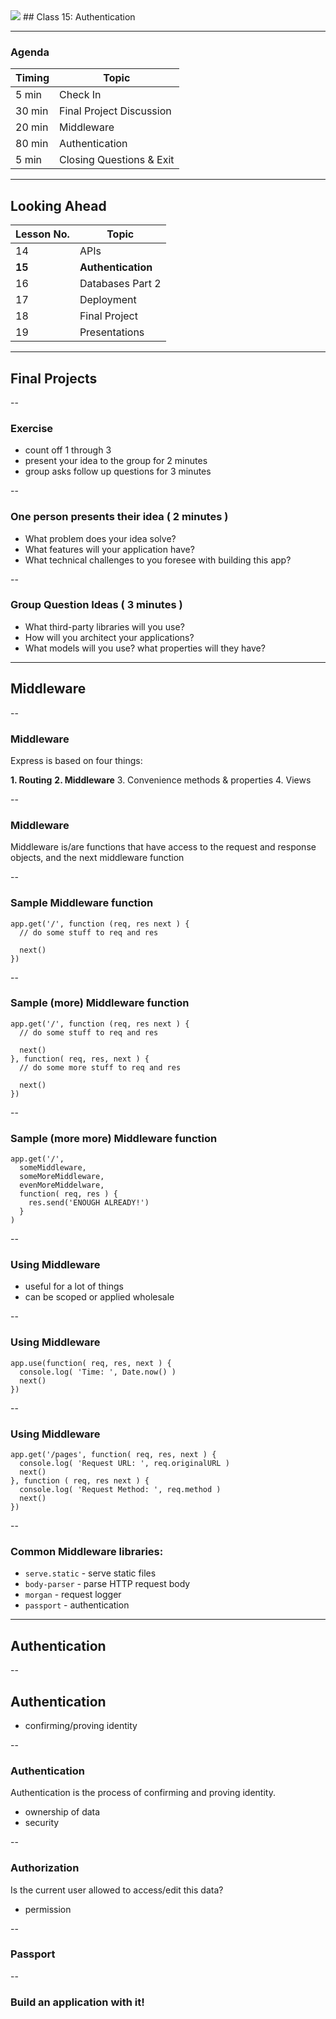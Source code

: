 <img src="https://upload.wikimedia.org/wikipedia/commons/9/99/Unofficial_JavaScript_logo_2.svg" style="max-width: 100px; border: none; box-shadow: none"/>
## Class 15: Authentication

---
### Agenda
| Timing | Topic                                    |
| ------ | ---------------------------------------- |
| 5  min | Check In                                 |
| 30 min | Final Project Discussion                 |
| 20 min | Middleware                               |
| 80 min | Authentication                           |
| 5  min | Closing Questions & Exit                 |

---
## Looking Ahead
| Lesson No. |        Topic             |
| ---------- | -----------------------  |
|     14     |   APIs                   |
|   **15**   | **Authentication**       |
|     16     | Databases Part 2         |
|     17     | Deployment               |
|     18     | Final Project            |
|     19     | Presentations            |

---
## Final Projects

--
### Exercise
- count off 1 through 3
- present your idea to the group for 2 minutes
- group asks follow up questions for 3 minutes

--
### One person presents their idea ( 2 minutes )
- What problem does your idea solve?
- What features will your application have?
- What technical challenges to you foresee with building this app?

--
### Group Question Ideas ( 3 minutes )
- What third-party libraries will you use?
- How will you architect your applications?
- What models will you use? what properties will they have?

---
## Middleware

--
### Middleware
Express is based on four things:

**1. Routing**
**2. Middleware**
3. Convenience methods & properties
4. Views

--
### Middleware
Middleware is/are functions that have access to the request and response objects, and the next middleware function

--
### Sample Middleware function
```
app.get('/', function (req, res next ) {
  // do some stuff to req and res

  next()
})
```

--
### Sample (more) Middleware function
```
app.get('/', function (req, res next ) {
  // do some stuff to req and res

  next()
}, function( req, res, next ) {
  // do some more stuff to req and res

  next()
})
```

--
### Sample (more more) Middleware function
```
app.get('/',
  someMiddleware,
  someMoreMiddleware,
  evenMoreMiddelware,
  function( req, res ) {
    res.send('ENOUGH ALREADY!')
  }
)
```

--
### Using Middleware
- useful for a lot of things
- can be scoped or applied wholesale

--
### Using Middleware
```
app.use(function( req, res, next ) {
  console.log( 'Time: ', Date.now() )
  next()
})
```

--
### Using Middleware
```
app.get('/pages', function( req, res, next ) {
  console.log( 'Request URL: ', req.originalURL )
  next()
}, function ( req, res next ) {
  console.log( 'Request Method: ', req.method )
  next()
})
```

--
### Common Middleware libraries:
- `serve.static` - serve static files
- `body-parser` - parse HTTP request body
- `morgan` - request logger
- `passport` - authentication

---
## Authentication

--
## Authentication
- confirming/proving identity

--
### Authentication
Authentication is the process of confirming and proving identity.
- ownership of data
- security

--
### Authorization
Is the current user allowed to access/edit this data?
- permission

--
### Passport

--
### Build an application with it!
